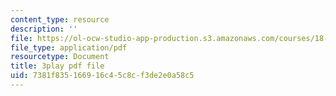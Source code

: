 ```yaml
---
content_type: resource
description: ''
file: https://ol-ocw-studio-app-production.s3.amazonaws.com/courses/18-01sc-single-variable-calculus-fall-2010/7381f835166916c45c8cf3de2e0a58c5_60VGKnYBpbg.pdf
file_type: application/pdf
resourcetype: Document
title: 3play pdf file
uid: 7381f835-1669-16c4-5c8c-f3de2e0a58c5
---
```

